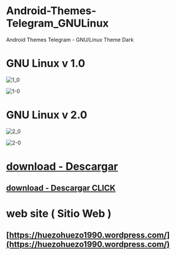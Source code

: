 # Android-Themes-Telegram_GNULinux
Android Themes Telegram - GNU/Linux Theme Dark


# GNU Linux v 1.0
[1_0]:https://raw.githubusercontent.com/huezo/Android-Themes-Telegram_GNULinux/master/v1_0.png

![1_0][1_0]

[1-0]:https://raw.githubusercontent.com/huezo/Android-Themes-Telegram_GNULinux/master/v1-0.png

![1-0][1-0]


# GNU Linux v 2.0 

[2_0]:https://raw.githubusercontent.com/huezo/Android-Themes-Telegram_GNULinux/master/v2_0.png

![2_0][2_0]

[2-0]:https://raw.githubusercontent.com/huezo/Android-Themes-Telegram_GNULinux/master/v2-0.png

![2-0][2-0]




# [ download - Descargar ](https://github.com/huezo/Android-Themes-Telegram_GNULinux/releases)

## [ download - Descargar CLICK ](https://github.com/huezo/Android-Themes-Telegram_GNULinux/releases)

# web site ( Sitio Web )

## [https://huezohuezo1990.wordpress.com/](https://huezohuezo1990.wordpress.com/)
